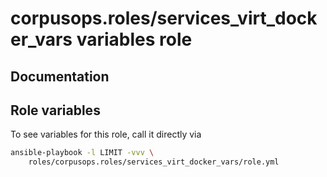 # corpusops.roles/services_virt_docker_vars variables role
## Documentation

## Role variables
To see variables for this role, call it directly via
```bash
ansible-playbook -l LIMIT -vvv \
    roles/corpusops.roles/services_virt_docker_vars/role.yml
```
